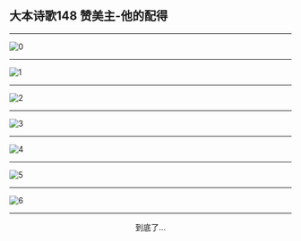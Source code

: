 
## 大本诗歌148 赞美主-他的配得
        
<div id="aplayer0"></div>

<div id="aplayer1"></div>

<div id="aplayer2"></div>

---

<img alt="0" data-original="https://cdn.jsdelivr.net/gh/k34869/shi/data/d0143/0">

---

<img alt="1" data-original="https://cdn.jsdelivr.net/gh/k34869/shi/data/d0143/1">

---

<img alt="2" data-original="https://cdn.jsdelivr.net/gh/k34869/shi/data/d0143/2">

---

<img alt="3" data-original="https://cdn.jsdelivr.net/gh/k34869/shi/data/d0143/3">

---

<img alt="4" data-original="https://cdn.jsdelivr.net/gh/k34869/shi/data/d0143/4">

---

<img alt="5" data-original="https://cdn.jsdelivr.net/gh/k34869/shi/data/d0143/5">

---

<img alt="6" data-original="https://cdn.jsdelivr.net/gh/k34869/shi/data/d0143/6">

---

<p style="text-align: center">到底了...</p>

<script src="/js/dist-view.js"></script>

<script>
MAIN.id = 'd0143';
        
const ap0 = new APlayer({
    container: document.getElementById('aplayer0'),
    volume: 1,
    loop: 'none',
    preload: 'none',
    audio: [{
        name: 'D148.mp3',
        artist: '大本诗歌',
        url: 'https://res.wx.qq.com/voice/getvoice?mediaid=MzI0NTk3MDM5M18yMjQ3NTE5OTQz',
        cover: '/favicon'
    }]
});
const ap1 = new APlayer({
    container: document.getElementById('aplayer1'),
    volume: 1,
    loop: 'none',
    preload: 'none',
    audio: [{
        name: 'D148第一节领唱.mp3',
        artist: '大本诗歌',
        url: 'https://res.wx.qq.com/voice/getvoice?mediaid=MzI0NTk3MDM5M18yMjQ3NTE5OTQ0',
        cover: '/favicon'
    }]
});
const ap2 = new APlayer({
    container: document.getElementById('aplayer2'),
    volume: 1,
    loop: 'none',
    preload: 'none',
    audio: [{
        name: 'D148教唱版.mp3',
        artist: '大本诗歌',
        url: 'https://res.wx.qq.com/voice/getvoice?mediaid=MzI0NTk3MDM5M18yMjQ3NTE5OTQ1',
        cover: '/favicon'
    }]
});
</script>
